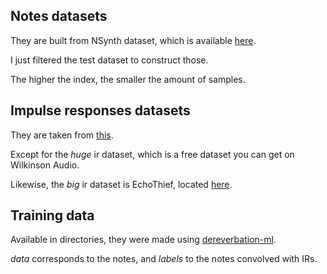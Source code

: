 ## Notes datasets

They are built from NSynth dataset, which is available [here](https://magenta.tensorflow.org/datasets/nsynth).

I just filtered the test dataset to construct those.

The higher the index, the smaller the amount of samples.

## Impulse responses datasets

They are taken from [this](https://www.voxengo.com/impulses).

Except for the *huge* ir dataset, which is a free dataset you can get on Wilkinson Audio.

Likewise, the *big* ir dataset is EchoThief, located [here](http://www.echothief.com/downloads/).

## Training data 

Available in directories, they were made using [dereverbation-ml](https://gitgud.io/polochinoc/dereverberation-ml).

*data* corresponds to the notes, and *labels* to the notes convolved with IRs.
